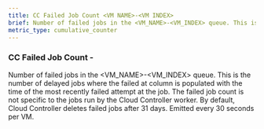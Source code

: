 ```yaml
---
title: CC Failed Job Count <VM NAME>-<VM INDEX>
brief: Number of failed jobs in the <VM_NAME>-<VM_INDEX> queue. This is the number of delayed jobs where the failed at column is populated with the time of the most recently failed attempt at the job. The failed job count is not specific to the jobs run by the Cloud Controller worker. By default, Cloud Controller deletes failed jobs after 31 days. Emitted every 30 seconds per VM.
metric_type: cumulative_counter
---
```


### CC Failed Job Count <VM NAME>-<VM INDEX>

Number of failed jobs in the <VM_NAME>-<VM_INDEX> queue. This is the number of delayed jobs where the failed at column is populated with the time of the most recently failed attempt at the job. The failed job count is not specific to the jobs run by the Cloud Controller worker. By default, Cloud Controller deletes failed jobs after 31 days. Emitted every 30 seconds per VM.
